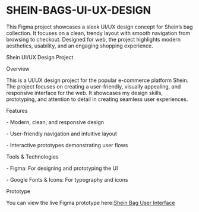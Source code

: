 # SHEIN-BAGS-UI-UX-DESIGN

This Figma project showcases a sleek UI/UX design concept for Shein’s bag collection. It focuses on a clean, trendy layout with smooth navigation from browsing to checkout. Designed for  web, the project highlights modern aesthetics, usability, and an engaging shopping experience.

Shein UI/UX Design Project



Overview

This is a UI/UX design project for the popular e-commerce platform Shein. The project focuses on creating a user-friendly, visually appealing, and responsive interface for the web. It showcases my design skills, prototyping, and attention to detail in creating seamless user experiences.



Features

\- Modern, clean, and responsive design  

\- User-friendly navigation and intuitive layout  

\- Interactive prototypes demonstrating user flows  



Tools \& Technologies

\- Figma: For designing and prototyping the UI    

\- Google Fonts \& Icons: For typography and icons  



Prototype

You can view the live Figma prototype here:[Shein Bag User Interface](https://drive.google.com/file/d/1V4SXgStR8Pc88NCqjiyL1hTlk-ezPoSJ/view?usp=sharing)





